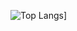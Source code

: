 ![Top Langs](https://github-readme-stats.vercel.app/api/top-langs/?username=chewiedev&layout=compact)]
